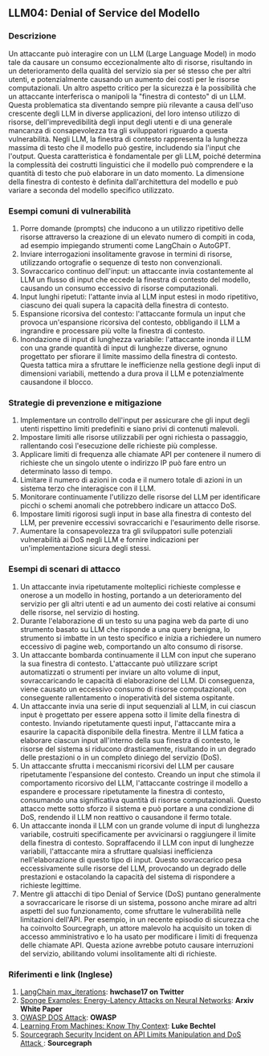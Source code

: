 ## LLM04: Denial of Service del Modello

### Descrizione

Un attaccante può interagire con un LLM (Large Language Model) in modo tale da causare un consumo eccezionalmente alto di risorse, risultando in un deterioramento della qualità del servizio sia per sé stesso che per altri utenti, e potenzialmente causando un aumento dei costi per le risorse computazionali. Un altro aspetto critico per la sicurezza è la possibilità che un attaccante interferisca o manipoli la "finestra di contesto" di un LLM. Questa problematica sta diventando sempre più rilevante a causa dell'uso crescente degli LLM in diverse applicazioni, del loro intenso utilizzo di risorse, dell'imprevedibilità degli input degli utenti e di una generale mancanza di consapevolezza tra gli sviluppatori riguardo a questa vulnerabilità.
Negli LLM, la finestra di contesto rappresenta la lunghezza massima di testo che il modello può gestire, includendo sia l'input che l'output. Questa caratteristica è fondamentale per gli LLM, poiché determina la complessità dei costrutti linguistici che il modello può comprendere e la quantità di testo che può elaborare in un dato momento. La dimensione della finestra di contesto è definita dall'architettura del modello e può variare a seconda del modello specifico utilizzato.

### Esempi comuni di vulnerabilità

1. Porre domande (prompts) che inducono a un utilizzo ripetitivo delle risorse attraverso la creazione di un elevato numero di compiti in coda, ad esempio impiegando strumenti come LangChain o AutoGPT.
2. Inviare interrogazioni insolitamente gravose in termini di risorse, utilizzando ortografie o sequenze di testo non convenzionali.
3. Sovraccarico continuo dell'input: un attaccante invia costantemente al LLM un flusso di input che eccede la finestra di contesto del modello, causando un consumo eccessivo di risorse computazionali.
4. Input lunghi ripetuti: l'attante invia al LLM input estesi in modo ripetitivo, ciascuno dei quali supera la capacità della finestra di contesto.
5. Espansione ricorsiva del contesto: l'attaccante formula un input che provoca un'espansione ricorsiva del contesto, obbligando il LLM a ingrandire e processare più volte la finestra di contesto.
6. Inondazione di input di lunghezza variabile: l'attaccante inonda il LLM con una grande quantità di input di lunghezze diverse, ognuno progettato per sfiorare il limite massimo della finestra di contesto. Questa tattica mira a sfruttare le inefficienze nella gestione degli input di dimensioni variabili, mettendo a dura prova il LLM e potenzialmente causandone il blocco.

### Strategie di prevenzione e mitigazione

1. Implementare un controllo dell'input per assicurare che gli input degli utenti rispettino limiti predefiniti e siano privi di contenuti malevoli.
2. Impostare limiti alle risorse utilizzabili per ogni richiesta o passaggio, rallentando così l'esecuzione delle richieste più complesse.
3. Applicare limiti di frequenza alle chiamate API per contenere il numero di richieste che un singolo utente o indirizzo IP può fare entro un determinato lasso di tempo.
4. Limitare il numero di azioni in coda e il numero totale di azioni in un sistema terzo che interagisce con il LLM.
5. Monitorare continuamente l'utilizzo delle risorse del LLM per identificare picchi o schemi anomali che potrebbero indicare un attacco DoS.
6. Impostare limiti rigorosi sugli input in base alla finestra di contesto del LLM, per prevenire eccessivi sovraccarichi e l'esaurimento delle risorse.
7. Aumentare la consapevolezza tra gli sviluppatori sulle potenziali vulnerabilità ai DoS negli LLM e fornire indicazioni per un'implementazione sicura degli stessi.

### Esempi di scenari di attacco

1. Un attaccante invia ripetutamente molteplici richieste complesse e onerose a un modello in hosting, portando a un deterioramento del servizio per gli altri utenti e ad un aumento dei costi relative ai consumi delle risorse, nel servizio di hosting.
2. Durante l'elaborazione di un testo su una pagina web da parte di uno strumento basato su LLM che risponde a una query benigna, lo strumento si imbatte in un testo specifico e inizia a richiedere un numero eccessivo di pagine web, comportando un alto consumo di risorse.
3. Un attaccante bombarda continuamente il LLM con input che superano la sua finestra di contesto. L'attaccante può utilizzare script automatizzati o strumenti per inviare un alto volume di input, sovraccaricando le capacità di elaborazione del LLM. Di conseguenza, viene causato un eccessivo consumo di risorse computazionali, con conseguente rallentamento o inoperatività del sistema ospitante.
4. Un attaccante invia una serie di input sequenziali al LLM, in cui ciascun input è progettato per essere appena sotto il limite della finestra di contesto. Inviando ripetutamente questi input, l'attaccante mira a esaurire la capacità disponibile della finestra. Mentre il LLM fatica a elaborare ciascun input all'interno della sua finestra di contesto, le risorse del sistema si riducono drasticamente, risultando in un degrado delle prestazioni o in un completo diniego del servizio (DoS).
5. Un attaccante sfrutta i meccanismi ricorsivi del LLM per causare ripetutamente l'espansione del contesto. Creando un input che stimola il comportamento ricorsivo del LLM, l'attaccante costringe il modello a espandere e processare ripetutamente la finestra di contesto, consumando una significativa quantità di risorse computazionali. Questo attacco mette sotto sforzo il sistema e può portare a una condizione di DoS, rendendo il LLM non reattivo o causandone il fermo totale.
6. Un attaccante inonda il LLM con un grande volume di input di lunghezza variabile, costruiti specificamente per avvicinarsi o raggiungere il limite della finestra di contesto. Sopraffacendo il LLM con input di lunghezze variabili, l'attaccante mira a sfruttare qualsiasi inefficienza nell'elaborazione di questo tipo di input. Questo sovraccarico pesa eccessivamente sulle risorse del LLM, provocando un degrado delle prestazioni e ostacolando la capacità del sistema di rispondere a richieste legittime.
7. Mentre gli attacchi di tipo Denial of Service (DoS) puntano generalmente a sovraccaricare le risorse di un sistema, possono anche mirare ad altri aspetti del suo funzionamento, come sfruttare le vulnerabilità nelle limitazioni dell'API. Per esempio, in un recente episodio di sicurezza che ha coinvolto Sourcegraph, un attore malevolo ha acquisito un token di accesso amministrativo e lo ha usato per modificare i limiti di frequenza delle chiamate API. Questa azione avrebbe potuto causare interruzioni del servizio, abilitando volumi insolitamente alti di richieste.

### Riferimenti e link (Inglese)

1. [LangChain max_iterations](https://twitter.com/hwchase17/status/1608467493877579777): **hwchase17 on Twitter**
2. [Sponge Examples: Energy-Latency Attacks on Neural Networks](https://arxiv.org/abs/2006.03463): **Arxiv White Paper**
3. [OWASP DOS Attack](https://owasp.org/www-community/attacks/Denial_of_Service): **OWASP**
4. [Learning From Machines: Know Thy Context](https://lukebechtel.com/blog/lfm-know-thy-context): **Luke Bechtel**
5. [Sourcegraph Security Incident on API Limits Manipulation and DoS Attack ](https://about.sourcegraph.com/blog/security-update-august-2023): **Sourcegraph**
